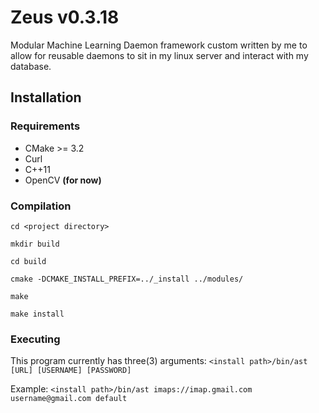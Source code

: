 # Zeus v0.3.18

Modular Machine Learning Daemon framework custom written by me to allow for reusable daemons to sit in my linux server and interact with my database. 

## Installation
### Requirements
* CMake >= 3.2
* Curl
* C++11
* OpenCV __(for now)__

### Compilation
`cd <project directory>`

`mkdir build`

`cd build`

`cmake -DCMAKE_INSTALL_PREFIX=../_install ../modules/`

`make`

`make install`

### Executing
This program currently has three(3) arguments:
`<install path>/bin/ast [URL] [USERNAME] [PASSWORD]`

Example: `<install path>/bin/ast imaps://imap.gmail.com username@gmail.com default`
